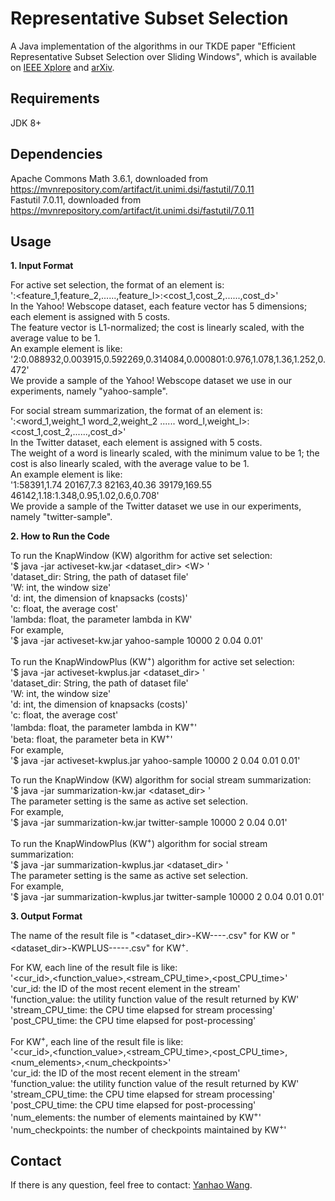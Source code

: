 # Representative Subset Selection ##
A Java implementation of the algorithms in our TKDE paper "Efficient Representative Subset Selection over Sliding Windows", which is available on [IEEE Xplore](https://ieeexplore.ieee.org/document/8410031/) and [arXiv](https://arxiv.org/abs/1706.04764).

## Requirements ##
JDK 8+

## Dependencies ##
Apache Commons Math 3.6.1, downloaded from <https://mvnrepository.com/artifact/it.unimi.dsi/fastutil/7.0.11>   
Fastutil 7.0.11, downloaded from <https://mvnrepository.com/artifact/it.unimi.dsi/fastutil/7.0.11>

## Usage ##

**1. Input Format**

For active set selection, the format of an element is:   
    '<id>:<feature_1,feature_2,......,feature_l>:<cost_1,cost_2,......,cost_d>'   
In the Yahoo! Webscope dataset, each feature vector has 5 dimensions; each element is assigned with 5 costs.   
The feature vector is L1-normalized; the cost is linearly scaled, with the average value to be 1.   
An example element is like:   
    '2:0.088932,0.003915,0.592269,0.314084,0.000801:0.976,1.078,1.36,1.252,0.472'   
We provide a sample of the Yahoo! Webscope dataset we use in our experiments, namely "yahoo-sample".   
   
For social stream summarization, the format of an element is:   
    '<id>:<word_1,weight_1 word_2,weight_2 ...... word_l,weight_l>:<cost_1,cost_2,......,cost_d>'   
In the Twitter dataset, each element is assigned with 5 costs.   
The weight of a word is linearly scaled, with the minimum value to be 1; the cost is also linearly scaled, with the average value to be 1.   
An example element is like:   
    '1:58391,1.74 20167,7.3 82163,40.36 39179,169.55 46142,1.18:1.348,0.95,1.02,0.6,0.708'   
We provide a sample of the Twitter dataset we use in our experiments, namely "twitter-sample".   

**2. How to Run the Code**

To run the KnapWindow (KW) algorithm for active set selection:   
    '$ java -jar activeset-kw.jar <dataset_dir> \<W\> <d> <c> <lambda>'   
    'dataset_dir:    String, the path of dataset file'   
    'W:    int, the window size'   
    'd:    int, the dimension of knapsacks (costs)'   
    'c:    float, the average cost'   
    'lambda:    float, the parameter lambda in KW'   
For example,   
    '$ java -jar activeset-kw.jar yahoo-sample 10000 2 0.04 0.01'   
   
To run the KnapWindowPlus (KW<sup>+</sup>) algorithm for active set selection:   
    '$ java -jar activeset-kwplus.jar <dataset_dir> <W> <d> <c> <lambda> <beta>'   
    'dataset_dir:    String, the path of dataset file'   
    'W:    int, the window size'   
    'd:    int, the dimension of knapsacks (costs)'   
    'c:    float, the average cost'   
    'lambda:    float, the parameter lambda in KW<sup>+</sup>'   
    'beta:    float, the parameter beta in KW<sup>+</sup>'   
For example,   
    '$ java -jar activeset-kwplus.jar yahoo-sample 10000 2 0.04 0.01 0.01'   
   
To run the KnapWindow (KW) algorithm for social stream summarization:   
    '$ java -jar summarization-kw.jar <dataset_dir> <W> <d> <c> <lambda>'   
    The parameter setting is the same as active set selection.   
For example,   
    '$ java -jar summarization-kw.jar twitter-sample 10000 2 0.04 0.01'   
   
To run the KnapWindowPlus (KW<sup>+</sup>) algorithm for social stream summarization:   
    '$ java -jar summarization-kwplus.jar <dataset_dir> <W> <d> <c> <lambda> <beta>'   
    The parameter setting is the same as active set selection.   
For example,   
    '$ java -jar summarization-kwplus.jar twitter-sample 10000 2 0.04 0.01 0.01'   

**3. Output Format**

The name of the result file is "<dataset_dir>-KW-<W>-<d>-<c>-<lambda>.csv" for KW or "<dataset_dir>-KWPLUS-<W>-<d>-<c>-<lambda>-<beta>.csv" for KW<sup>+</sup>.   
   
For KW, each line of the result file is like:   
    '<cur_id>,<function_value>,<stream_CPU_time>,<post_CPU_time>'   
    'cur_id:    the ID of the most recent element in the stream'   
    'function_value:    the utility function value of the result returned by KW'   
    'stream_CPU_time:    the CPU time elapsed for stream processing'   
    'post_CPU_time:    the CPU time elapsed for post-processing'   
   
For KW<sup>+</sup>, each line of the result file is like:   
    '<cur_id>,<function_value>,<stream_CPU_time>,<post_CPU_time>,<num_elements>,<num_checkpoints>'   
    'cur_id:    the ID of the most recent element in the stream'   
    'function_value:    the utility function value of the result returned by KW'   
    'stream_CPU_time:    the CPU time elapsed for stream processing'   
    'post_CPU_time:    the CPU time elapsed for post-processing'   
    'num_elements:    the number of elements maintained by KW<sup>+</sup>'   
    'num_checkpoints:    the number of checkpoints maintained by KW<sup>+</sup>'   

## Contact ##
If there is any question, feel free to contact: [Yanhao Wang](yanhao90@comp.nus.edu.sg).